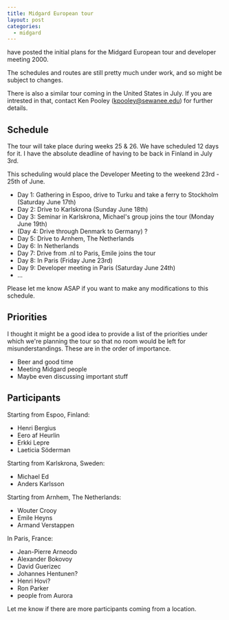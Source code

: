 ```yaml
---
title: Midgard European tour
layout: post
categories:
  - midgard
---
```

have posted the initial plans for the Midgard European tour and developer meeting 2000.

The schedules and routes are still pretty much under work, and so might be subject to changes.

There is also a similar tour coming in the United States in July. If you are intrested in that, contact Ken Pooley (kpooley@sewanee.edu) for further details. 

## Schedule

The tour will take place during weeks 25 & 26. We have scheduled 12 days for it. I have the absolute deadline of having to be back in Finland in July 3rd.

This scheduling would place the Developer Meeting to the weekend 23rd - 25th of June.

* Day 1: Gathering in Espoo, drive to Turku and take a ferry to Stockholm (Saturday June 17th)
* Day 2: Drive to Karlskrona (Sunday June 18th)
* Day 3: Seminar in Karlskrona, Michael's group joins the tour (Monday June 19th)
* (Day 4: Drive through Denmark to Germany) ?
* Day 5: Drive to Arnhem, The Netherlands
* Day 6: In Netherlands
* Day 7: Drive from .nl to Paris, Emile joins the tour
* Day 8: In Paris (Friday June 23rd)
* Day 9: Developer meeting in Paris (Saturday June 24th)
* ...

Please let me know ASAP if you want to make any modifications to this schedule.

## Priorities

I thought it might be a good idea to provide a list of the priorities under which we're planning the tour so that no room would be left for misunderstandings. These are in the order of importance.

* Beer and good time
* Meeting Midgard people
* Maybe even discussing important stuff

## Participants

Starting from Espoo, Finland:

* Henri Bergius
* Eero af Heurlin
* Erkki Lepre
* Laeticia Söderman

Starting from Karlskrona, Sweden:

* Michael Ed
* Anders Karlsson

Starting from Arnhem, The Netherlands:

* Wouter Crooy
* Emile Heyns
* Armand Verstappen

In Paris, France:

* Jean-Pierre Arneodo
* Alexander Bokovoy
* David Guerizec
* Johannes Hentunen?
* Henri Hovi?
* Ron Parker
* people from Aurora

Let me know if there are more participants coming from a location. 
